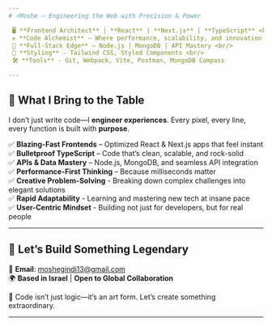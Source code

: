 ```yaml
---
# ⚡Moshe – Engineering the Web with Precision & Power

 🖥️ **Frontend Architect** | **React** | **Next.js** | **TypeScript** <br/>
 ✊ **Code Alchemist** – Where performance, scalability, and innovation collide <br/>
 🔗 **Full-Stack Edge** – Node.js | MongoDB | API Mastery <br/>
 🎨 **Styling** - Tailwind CSS, Styled Components <br/>
 🛠 **Tools** - Git, Webpack, Vite, Postman, MongoDB Compass

---
```


## 🚀 What I Bring to the Table

I don’t just write code—I **engineer experiences**. Every pixel, every line, every function is built with **purpose**.

✅ **Blazing-Fast Frontends** – Optimized React & Next.js apps that feel instant <br/>
✅ **Bulletproof TypeScript** – Code that’s clean, scalable, and rock-solid <br/>
✅ **APIs & Data Mastery** – Node.js, MongoDB, and seamless API integration <br/>
✅ **Performance-First Thinking** – Because milliseconds matter <br/>
✅ **Creative Problem-Solving** - Breaking down complex challenges into elegant solutions <br/>
✅ **Rapid Adaptability** - Learning and mastering new tech at insane pace <br/>
✅ **User-Centric Mindset** - Building not just for developers, but for real people <br/>

---

## 🤝 Let’s Build Something Legendary

📧 **Email**: moshegindi13@gmail.com <br/>
🌍 **Based in Israel** | **Open to Global Collaboration** <br/>

🚀 Code isn’t just logic—it’s an art form. Let’s create something extraordinary.


---
